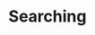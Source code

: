 ---
title: Searching
layout: redirect
destination: /searching/
eleventyNavigation:
  key: various-searching-redirect
  title: Searching
  parent: various
  order: 2
---